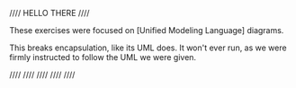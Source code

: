 //// HELLO THERE ////

These exercises were focused on [Unified Modeling Language] diagrams.

This breaks encapsulation, like its UML does.
It won't ever run, as we were firmly instructed to follow the UML we were given.

//// //// //// //// ////
